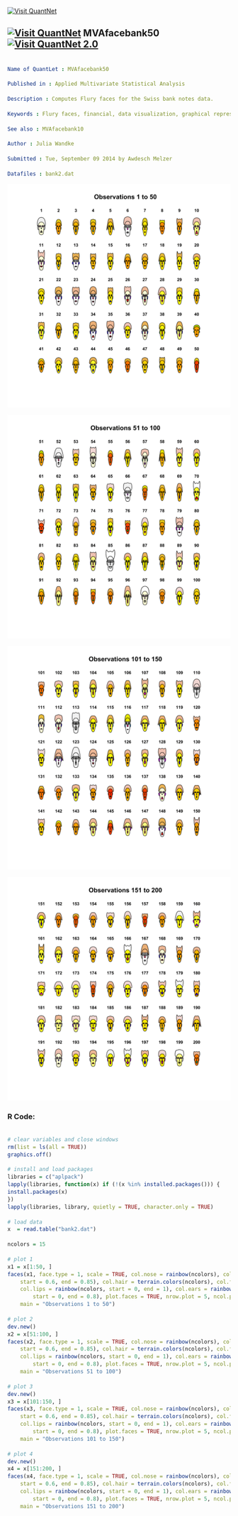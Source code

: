 
[<img src="https://github.com/QuantLet/Styleguide-and-FAQ/blob/master/pictures/banner.png" width="888" alt="Visit QuantNet">](http://quantlet.de/)

## [<img src="https://github.com/QuantLet/Styleguide-and-FAQ/blob/master/pictures/qloqo.png" alt="Visit QuantNet">](http://quantlet.de/) **MVAfacebank50** [<img src="https://github.com/QuantLet/Styleguide-and-FAQ/blob/master/pictures/QN2.png" width="60" alt="Visit QuantNet 2.0">](http://quantlet.de/)

```yaml

Name of QuantLet : MVAfacebank50

Published in : Applied Multivariate Statistical Analysis

Description : Computes Flury faces for the Swiss bank notes data.

Keywords : Flury faces, financial, data visualization, graphical representation, plot

See also : MVAfacebank10

Author : Julia Wandke

Submitted : Tue, September 09 2014 by Awdesch Melzer

Datafiles : bank2.dat

```

![Picture1](MVAfacebank50_1-1.png)

![Picture2](MVAfacebank50_2-1.png)

![Picture3](MVAfacebank50_3-1.png)

![Picture4](MVAfacebank50_4-1.png)


### R Code:
```r

# clear variables and close windows
rm(list = ls(all = TRUE))
graphics.off()

# install and load packages
libraries = c("aplpack")
lapply(libraries, function(x) if (!(x %in% installed.packages())) {
install.packages(x)
})
lapply(libraries, library, quietly = TRUE, character.only = TRUE)

# load data
x  = read.table("bank2.dat")

ncolors = 15

# plot 1
x1 = x[1:50, ]
faces(x1, face.type = 1, scale = TRUE, col.nose = rainbow(ncolors), col.eyes = rainbow(ncolors, 
    start = 0.6, end = 0.85), col.hair = terrain.colors(ncolors), col.face = heat.colors(ncolors), 
    col.lips = rainbow(ncolors, start = 0, end = 1), col.ears = rainbow(ncolors, 
        start = 0, end = 0.8), plot.faces = TRUE, nrow.plot = 5, ncol.plot = 10, 
    main = "Observations 1 to 50")

# plot 2
dev.new()
x2 = x[51:100, ]
faces(x2, face.type = 1, scale = TRUE, col.nose = rainbow(ncolors), col.eyes = rainbow(ncolors, 
    start = 0.6, end = 0.85), col.hair = terrain.colors(ncolors), col.face = heat.colors(ncolors), 
    col.lips = rainbow(ncolors, start = 0, end = 1), col.ears = rainbow(ncolors, 
        start = 0, end = 0.8), plot.faces = TRUE, nrow.plot = 5, ncol.plot = 10, 
    main = "Observations 51 to 100")

# plot 3
dev.new()
x3 = x[101:150, ]
faces(x3, face.type = 1, scale = TRUE, col.nose = rainbow(ncolors), col.eyes = rainbow(ncolors, 
    start = 0.6, end = 0.85), col.hair = terrain.colors(ncolors), col.face = heat.colors(ncolors), 
    col.lips = rainbow(ncolors, start = 0, end = 1), col.ears = rainbow(ncolors, 
        start = 0, end = 0.8), plot.faces = TRUE, nrow.plot = 5, ncol.plot = 10, 
    main = "Observations 101 to 150")

# plot 4
dev.new()
x4 = x[151:200, ]
faces(x4, face.type = 1, scale = TRUE, col.nose = rainbow(ncolors), col.eyes = rainbow(ncolors, 
    start = 0.6, end = 0.85), col.hair = terrain.colors(ncolors), col.face = heat.colors(ncolors), 
    col.lips = rainbow(ncolors, start = 0, end = 1), col.ears = rainbow(ncolors, 
        start = 0, end = 0.8), plot.faces = TRUE, nrow.plot = 5, ncol.plot = 10, 
    main = "Observations 151 to 200")

```
